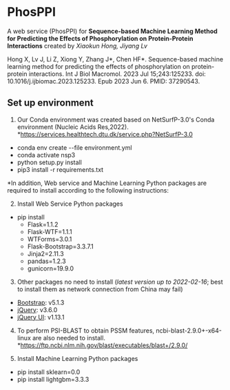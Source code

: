 # PhosPPI
A web service (PhosPPI) for **Sequence-based Machine Learning Method for Predicting the Effects of Phosphorylation on Protein-Protein Interactions** created by *Xiaokun Hong, Jiyang Lv*

Hong X, Lv J, Li Z, Xiong Y, Zhang J*, Chen HF*. Sequence-based machine learning method for predicting the effects of phosphorylation on protein-protein interactions. Int J Biol Macromol. 2023 Jul 15;243:125233. doi: 10.1016/j.ijbiomac.2023.125233. Epub 2023 Jun 6. PMID: 37290543.

## Set up environment

1. Our Conda environment was created based on NetSurfP-3.0's Conda environment (Nucleic Acids Res,2022).
*https://services.healthtech.dtu.dk/service.php?NetSurfP-3.0
  * conda env create --file environment.yml
  * conda activate nsp3
  * python setup.py install
  * pip3 install -r requirements.txt

*In addition, Web service and Machine Learning Python packages are required to install according to the following instructions:

2. Install Web Service Python packages
* pip install 
  * Flask=1.1.2
  * Flask-WTF=1.1.1
  * WTForms=3.0.1
  * Flask-Bootstrap=3.3.7.1
  * Jinja2=2.11.3
  * pandas=1.2.3
  * gunicorn=19.9.0
		
		
3. Other packages no need to install (*latest version up to 2022-02-16*; best to install them as network connection from China may fail)
  * [Bootstrap](https://getbootstrap.com/): v5.1.3
  * [jQuery](https://jquery.com/): v3.6.0
  * [jQuery UI](https://jqueryui.com/): v1.13.1

4. To perform PSI-BLAST to obtain PSSM features, ncbi-blast-2.9.0+-x64-linux are also needed to install.
*https://ftp.ncbi.nlm.nih.gov/blast/executables/blast+/2.9.0/

5. Install Machine Learning Python packages
* pip install sklearn=0.0
* pip install lightgbm=3.3.3



